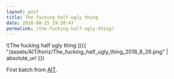 ```yaml
---
layout: post
title: The fucking half-ugly thing
date: 2018-08-25 19:20:47
permalink: /the-fucking-half-ugly-thing/ 
---
```


![The fucking half ugly thing ]({{ "/assets/AIT/horiz/The_fucking_half_ugly_thing_2018_8_26.png" | absolute_url }})

First batch from [AIT](https://github.com/jchwenger/AIT).
